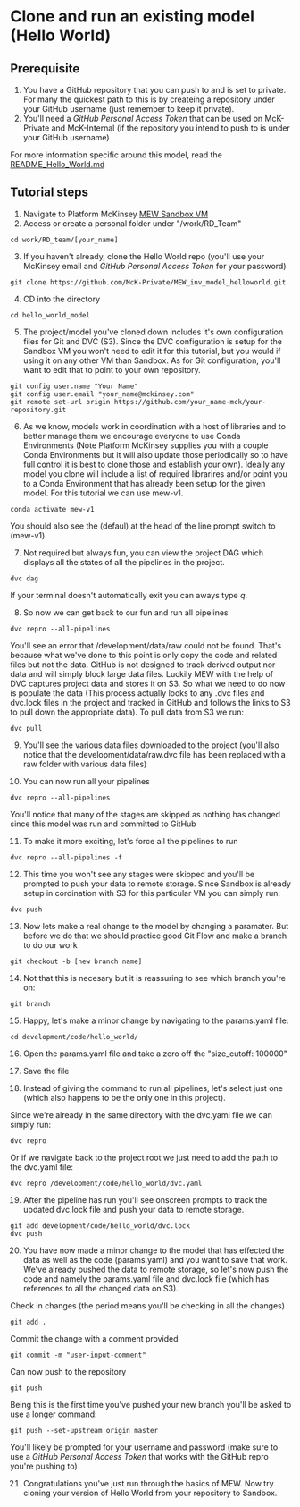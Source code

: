 # Clone and run an existing model (Hello World)

## Prerequisite
1. You have a GitHub repository that you can push to and is set to private. For many the quickest path to this is by createing a repository under your GitHub username (just remember to keep it private).
2. You'll need a *GitHub Personal Access Token* that can be used on McK-Private and McK-Internal (if the repository you intend to push to is under your GitHub username)

For more information specific around this model, read the [README_Hello_World.md](README_Hello_World.md)

## Tutorial steps
1. Navigate to Platform McKinsey [MEW Sandbox VM](https://linuxvm-c0a9409a-943c-42b5-89d9-0d551f144411.ncod.mckinsey.com/jupyterhub/lab?)
2. Access or create a personal folder under "/work/RD_Team"
```
cd work/RD_team/[your_name]
```

3. If you haven't already, clone the Hello World repo (you'll use your McKinsey email and *GitHub Personal Access Token* for your password)
```
git clone https://github.com/McK-Private/MEW_inv_model_helloworld.git
```

4. CD into the directory
```
cd hello_world_model
```

5. The project/model you've cloned down includes it's own configuration files for Git and DVC (S3). Since the DVC configuration is setup for the Sandbox VM you won't need to edit it for this tutorial, but you would if using it on any other VM than Sandbox. As for Git configuration, you'll want to edit that to point to your own repository. 

```
git config user.name "Your Name"
git config user.email "your_name@mckinsey.com"
git remote set-url origin https://github.com/your_name-mck/your-repository.git
```

6. As we know, models work in coordination with a host of libraries and to better manage them we encourage everyone to use Conda Environments (Note Platform McKinsey supplies you with a couple Conda Environments but it will also update those periodically so to have full control it is best to clone those and establish your own). Ideally any model you clone will include a list of required librarires and/or point you to a Conda Environment that has already been setup for the given model. For this tutorial we can use mew-v1.
```
conda activate mew-v1
```

You should also see the (defaul) at the head of the line prompt switch to (mew-v1).

7. Not required but always fun, you can view the project DAG which displays all the states of all the pipelines in the project.

```
dvc dag
```

If your terminal doesn't automatically exit you can aways type *q*.

8. So now we can get back to our fun and run all pipelines
```
dvc repro --all-pipelines
```

You'll see an error that /development/data/raw could not be found. That's because what we've done to this point is only copy the code and related files but not the data. GitHub is not designed to track derived output nor data and will simply block large data files. Luckily MEW with the help of DVC captures project data and stores it on S3. So what we need to do now is populate the data (This process actually looks to any .dvc files and dvc.lock files in the project and tracked in GitHub and follows the links to S3 to pull down the appropriate data). To pull data from S3 we run:
```
dvc pull
```

9. You'll see the various data files downloaded to the project (you'll also notice that the development/data/raw.dvc file has been replaced with a raw folder with various data files)

10. You can now run all your pipelines
```
dvc repro --all-pipelines
```

You'll notice that many of the stages are skipped as nothing has changed since this model was run and committed to GitHub

11. To make it more exciting, let's force all the pipelines to run

```
dvc repro --all-pipelines -f
```

12. This time you won't see any stages were skipped and you'll be prompted to push your data to remote storage. Since Sandbox is already setup in cordination with S3 for this particular VM you can simply run:
```
dvc push
```

13. Now lets make a real change to the model by changing a paramater. But before we do that we should practice good Git Flow and make a branch to do our work
```
git checkout -b [new branch name]
```

14. Not that this is necesary but it is reassuring to see which branch you're on:
```
git branch
```

15. Happy, let's make a minor change by navigating to the params.yaml file:
```
cd development/code/hello_world/
```
16. Open the params.yaml file and take a zero off the "size_cutoff: 100000"

17. Save the file

18. Instead of giving the command to run all pipelines, let's select just one (which also happens to be the only one in this project).

Since we're already in the same directory with the dvc.yaml file we can simply run:
```
dvc repro
```

Or if we navigate back to the project root we just need to add the path to the dvc.yaml file:
```
dvc repro /development/code/hello_world/dvc.yaml
```

19. After the pipeline has run you'll see onscreen prompts to track the updated dvc.lock file and push your data to remote storage.
```
git add development/code/hello_world/dvc.lock
dvc push
```

20. You have now made a minor change to the model that has effected the data as well as the code (params.yaml) and you want to save that work. We've already pushed the data to remote storage, so let's now push the code and namely the params.yaml file and dvc.lock file (which has references to all the changed data on S3).

Check in changes (the period means you'll be checking in all the changes)
```
git add .
```

Commit the change with a comment provided
```
git commit -m "user-input-comment"
```

Can now push to the repository
```
git push
```

Being this is the first time you've pushed your new branch you'll be asked to use a longer command:
```
git push --set-upstream origin master
```

You'll likely be prompted for your username and password (make sure to use a *GitHub Personal Access Token* that works with the GitHub repro you're pushing to)

21. Congratulations you've just run through the basics of MEW. Now try cloning your version of Hello World from your repository to Sandbox.